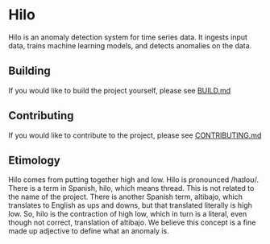 # Hilo
Hilo is an anomaly detection system for time series data. It ingests input data,
trains machine learning models, and detects anomalies on the data.

## Building
If you would like to build the project yourself, please see
[BUILD.md](BUILD.md)

## Contributing
If you would like to contribute to the project, please see
[CONTRIBUTING.md](CONTRIBUTING.md)

## Etimology
Hilo comes from putting together high and low. Hilo is pronounced
/haɪloʊ/. There is a term in Spanish, hilo, which means thread. This is not
related to the name of the project. There is another Spanish term, altibajo,
which translates to English as ups and downs, but that translated literally
is high low. So, hilo is the contraction of high low, which in turn is a
literal, even though not correct, translation of altibajo. We believe this
concept is a fine made up adjective to define what an anomaly is.

